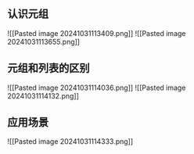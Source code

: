 
## 认识元组

![[Pasted image 20241031113409.png]]
![[Pasted image 20241031113655.png]]


## 元组和列表的区别
![[Pasted image 20241031114036.png]]
![[Pasted image 20241031114132.png]]



## 应用场景
![[Pasted image 20241031114333.png]]









